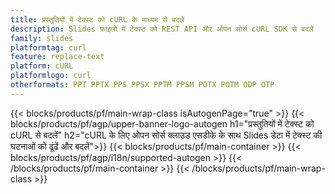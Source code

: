 ```yaml
---
title: प्रस्तुतियों में टेक्स्ट को cURL के माध्यम से बदलें
description: Slides फ़ाइलों में टेक्स्ट को REST API और ओपन सोर्स cURL SDK से बदलें
family: slides
platformtag: curl
feature: replace-text
platform: cURL
platformlogo: curl
otherformats: PPT PPTX PPS PPSX PPTM PPSM POTX POTM ODP OTP
---
```


{{< blocks/products/pf/main-wrap-class isAutogenPage="true" >}}
{{< blocks/products/pf/agp/upper-banner-logo-autogen h1="प्रस्तुतियों में टेक्स्ट को cURL से बदलें" h2="cURL के लिए ओपन सोर्स क्लाउड एसडीके के साथ Slides डेटा में टेक्स्ट की घटनाओं को ढूंढें और बदलें">}}
{{< blocks/products/pf/main-container >}}
{{< blocks/products/pf/agp/i18n/supported-autogen >}}
{{< /blocks/products/pf/main-container >}}
{{< /blocks/products/pf/main-wrap-class >}}